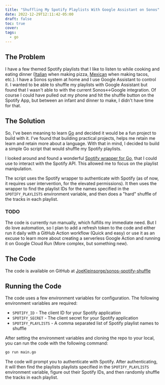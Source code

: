 ```yaml
---
title: "Shuffling My Spotify Playlists With Google Assistant on Sonos"
date: 2022-12-29T12:11:42-05:00
draft: false
toc: true
cover:
tags:
  - go
---
```


## The Problem

I have a few themed Spotify playlists that I like to listen to while cooking and eating dinner ([Italian](https://open.spotify.com/playlist/6klxG6LmfYrgDeRrFDUsBd?si=1f554a67dcd348b4) when making pizza, [Mexican](https://open.spotify.com/playlist/3KqtjFkeRrtDbjlr0OClO1?si=c943e287981149e6) when making tacos, etc.). I have a Sonos system at home and I use Google Assistant to control it. I wanted to be able to shuffle my playlists with Google Assistant but found that I wasn't able to with the current Sonos<->Google integration. Of course I could have pulled out my phone and hit the shuffle button on the Spotify App, but between an infant and dinner to make, I didn't have time for that.

## The Solution

So, I've been meaning to learn [Go](https://go.dev/) and decided it would be a fun project to build with it. I've found that building practical projects, helps me retain me learn and retain more about a language. With that in mind, I decided to build a simple Go script that would shuffle my Spotify playlists.

I looked around and found a wonderful [Spotify wrapper for Go](https://github.com/zmb3/spotify), that I could use to interact with the Spotify API. This allowed me to focus on the playlist manipulation.

The script uses the Spotify wrapper to authenticate with Spotify (as of now, it requires user intervention, for the elevated permissions). It then uses the wrapper to find the playlist IDs for the names specified in the `SPOTIFY_PLAYLISTS` environment variable, and then does a "hard" shuffle of the tracks in each playlist.

### TODO

The code is currently run manually, which fulfills my immediate need. But I do love automation, so I plan to add a refresh token to the code and either run it daily with a GitHub Action workflow (Quick and easy) or use it as an excuse to learn more about creating a serverless Google Action and running it on Google Cloud Run (More complex, but something new).

## The Code

The code is available on GitHub at [JoeKleinsorge/sonos-spotify-shuffle](https://github.com/JoeKleinsorge/sonos-spotify-shuffle)

## Running the Code

The code uses a few environment variables for configuration. The following environment variables are required:

- `SPOTIFY_ID` - The client ID for your Spotify application
- `SPOTIFY_SECRET` - The client secret for your Spotify application
- `SPOTIFY_PLAYLISTS` - A comma separated list of Spotify playlist names to shuffle

After setting the environment variables and cloning the repo to your local, you can run the code with the following command:

```bash
go run main.go
```

The code will prompt you to authenticate with Spotify. After authenticating, it will then  find the playlists playlists specified in the `SPOTIFY_PLAYLISTS` environment variable, figure out their Spotify IDs, and then randomly shuffle the tracks in each playlist.
